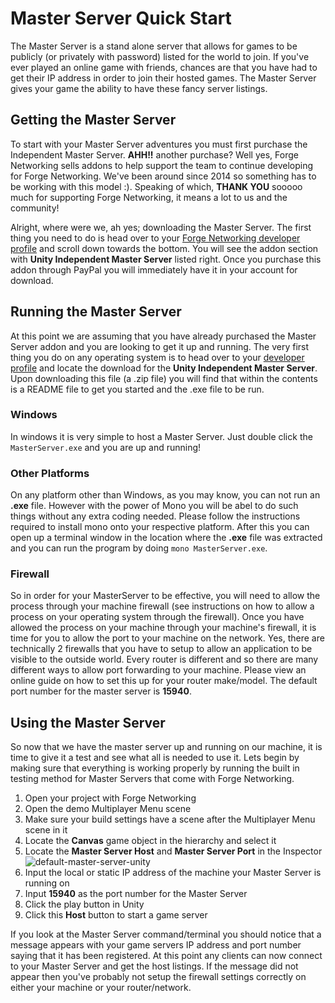 # Master Server Quick Start
The Master Server is a stand alone server that allows for games to be publicly (or privately with password) listed for the world to join. If you've ever played an online game with friends, chances are that you have had to get their IP address in order to join their hosted games. The Master Server gives your game the ability to have these fancy server listings.

## Getting the Master Server
To start with your Master Server adventures you must first purchase the Independent Master Server. **AHH!!** another purchase? Well yes, Forge Networking sells addons to help support the team to continue developing for Forge Networking. We've been around since 2014 so something has to be working with this model :). Speaking of which, **THANK YOU** sooooo much for supporting Forge Networking, it means a lot to us and the community!

Alright, where were we, ah yes; downloading the Master Server. The first thing you need to do is head over to your [Forge Networking developer profile](http://developers.forgepowered.com/Profile) and scroll down towards the bottom. You will see the addon section with **Unity Independent Master Server** listed right. Once you purchase this addon through PayPal you will immediately have it in your account for download.

## Running the Master Server
At this point we are assuming that you have already purchased the Master Server addon and you are looking to get it up and running. The very first thing you do on any operating system is to head over to your [developer profile](http://developers.forgepowered.com/Profile) and locate the download for the **Unity Independent Master Server**. Upon downloading this file (a .zip file) you will find that within the contents is a README file to get you started and the .exe file to be run.

### Windows
In windows it is very simple to host a Master Server. Just double click the `MasterServer.exe` and you are up and running!

### Other Platforms
On any platform other than Windows, as you may know, you can not run an **.exe** file. However with the power of Mono you will be abel to do such things without any extra coding needed. Please follow the instructions required to install mono onto your respective platform. After this you can open up a terminal window in the location where the **.exe** file was extracted and you can run the program by doing `mono MasterServer.exe`.

### Firewall
So in order for your MasterServer to be effective, you will need to allow the process through your machine firewall (see instructions on how to allow a process on your operating system through the firewall). Once you have allowed the process on your machine through your machine's firewall, it is time for you to allow the port to your machine on the network. Yes, there are technically 2 firewalls that you have to setup to allow an application to be visible to the outside world. Every router is different and so there are many different ways to allow port forwarding to your machine. Please view an online guide on how to set this up for your router make/model. The default port number for the master server is **15940**.

## Using the Master Server
So now that we have the master server up and running on our machine, it is time to give it a test and see what all is needed to use it. Lets begin by making sure that everything is working properly by running the built in testing method for Master Servers that come with Forge Networking.

1. Open your project with Forge Networking
2. Open the demo Multiplayer Menu scene
3. Make sure your build settings have a scene after the Multiplayer Menu scene in it
4. Locate the **Canvas** game object in the hierarchy and select it
5. Locate the **Master Server Host** and **Master Server Port** in the Inspector
![default-master-server-unity](https://raw.githubusercontent.com/BeardedManStudios/ForgeNetworkingRemastered/develop/docs/mkdocs/docs/images/default-master-server-unity.png)
6. Input the local or static IP address of the machine your Master Server is running on
7. Input **15940** as the port number for the Master Server
8. Click the play button in Unity
9. Click this **Host** button to start a game server

If you look at the Master Server command/terminal you should notice that a message appears with your game servers IP address and port number saying that it has been registered. At this point any clients can now connect to your Master Server and get the host listings. If the message did not appear then you've probably not setup the firewall settings correctly on either your machine or your router/network.
